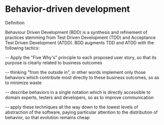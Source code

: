 # Behavior-driven development

Definition

Behaviour Driven Development (BDD) is a synthesis and refinement of practices stemming from Test Driven Development (TDD) and Acceptance Test Driven Development (ATDD). BDD augments TDD and ATDD with the following tactics:

-- Apply the "Five Why's" principle to each proposed user story, so that its purpose is clearly related to business outcomes

-- thinking "from the outside in", in other words implement only those behaviors which contribute most directly to these business outcomes, so as to minimize waste

-- describe behaviors in a single notation which is directly accessible to domain experts, testers and developers, so as to improve communication

-- apply these techniques all the way down to the lowest levels of abstraction of the software, paying particular attention to the distribution of behavior, so that evolution remains cheap


